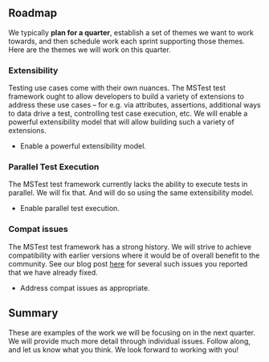 ## Roadmap
We typically **plan for a quarter**, establish a set of themes we want to work towards, and then schedule work each sprint supporting those themes. Here are the themes we will work on this quarter.

### Extensibility
Testing use cases come with their own nuances. The MSTest test framework ought to allow developers to build a variety of extensions to address these use cases – for e.g. via attributes, assertions, additional ways to data drive a test, controlling test case execution, etc. We will enable a powerful extensibility model that will allow building such a variety of extensions.
 - Enable a powerful extensibility model.

### Parallel Test Execution
The MSTest test framework currently lacks the ability to execute tests in parallel. We will fix that. And will do so using the same extensibility model.
 - Enable parallel test execution.

### Compat issues
The MSTest test framework has a strong history. We will strive to achieve compatibility with earlier versions where it would be of overall benefit to the community. See our blog post [here](https://blogs.msdn.microsoft.com/visualstudioalm/2017/02/25/mstest-v2-now-and-ahead/) for several such issues you reported that we have already fixed.
 - Address compat issues as appropriate.

## Summary
These are examples of the work we will be focusing on in the next quarter. We will provide much more detail through individual issues. Follow along, and let us know what you think. We look forward to working with you!
